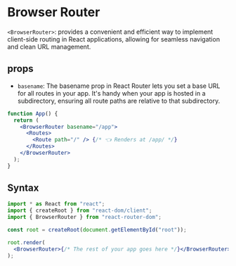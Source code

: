 # Browser Router

`<BrowserRouter>`: provides a convenient and efficient way to implement client-side routing in React applications, allowing for seamless navigation and clean URL management.

## props

- `basename`:
  The basename prop in React Router lets you set a base URL for all routes in your app. It's handy when your app is hosted in a subdirectory, ensuring all route paths are relative to that subdirectory.

```jsx
function App() {
  return (
    <BrowserRouter basename="/app">
      <Routes>
        <Route path="/" /> {/* 👈 Renders at /app/ */}
      </Routes>
    </BrowserRouter>
  );
}
```

## Syntax

```jsx
import * as React from "react";
import { createRoot } from "react-dom/client";
import { BrowserRouter } from "react-router-dom";

const root = createRoot(document.getElementById("root"));

root.render(
  <BrowserRouter>{/* The rest of your app goes here */}</BrowserRouter>
);
```
